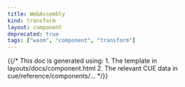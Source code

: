 ```yaml
---
title: WebAssembly
kind: transform
layout: component
deprecated: true
tags: ["wasm", "component", "transform"]
---
```


{{/* This doc is generated using:
     1. The template in layouts/docs/component.html
     2. The relevant CUE data in cue/reference/components/... */}}
